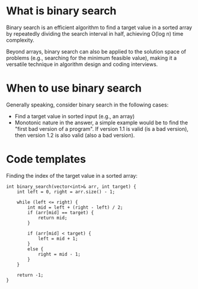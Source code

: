 # What is binary search
Binary search is an efficient algorithm to find a target value in a sorted array by repeatedly dividing the search interval in half, achieving O(log n) time complexity.

Beyond arrays, binary search can also be applied to the solution space of problems (e.g., searching for the minimum feasible value), making it a versatile technique in algorithm design and coding interviews.

# When to use binary search
Generally speaking, consider binary search in the following cases:
- Find a target value in sorted input (e.g., an array)
- Monotonic nature in the answer, a simple example would be to find the "first bad version of a program". If version 1.1 is valid (is a bad version), then version 1.2 is also valid (also a bad version).

# Code templates

Finding the index of the target value in a sorted array:
```
int binary_search(vector<int>& arr, int target) {
    int left = 0, right = arr.size() - 1;
    
    while (left <= right) {
        int mid = left + (right - left) / 2;
        if (arr[mid] == target) {
            return mid;
        }

        if (arr[mid] < target) {
            left = mid + 1;
        }
        else {
            right = mid - 1;
        }
    }

    return -1;
}
```